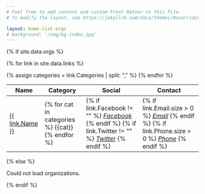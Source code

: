 ```yaml
---
# Feel free to add content and custom Front Matter to this file.
# To modify the layout, see https://jekyllrb.com/docs/themes/#overriding-theme-defaults

layout: home-list-orgs
# background: '/img/bg-index.jpg'
---
```

{% if site.data.orgs %}
<div class="row">
<div class="col-12">
<div class="data-table-wrapper">
<table id="org-list-table" class="table display table-striped">
  <thead>
    <tr>
      <th scope="col">Name</th>
      <th scope="col">Category</th>
      <th scope="col">Social</th>
      <th scope="col">Contact</th>
    </tr>
  </thead>
  <tbody>

{% for link in site.data.links %}
  <tr>
    <td><a href="{{link.Website}}" target="_blank">{{ link.Name }}</a></td>
    <!-- <td>{% for cat in org.category %}{{cat}}, {% endfor %}</td> -->
    {% assign categories = link.Categories | split: "," %}
    <td>{% for cat in categories %} <span class="badge rounded-pill bg-light text-dark">{{cat}}</span> {% endfor %}</td>
    <td>
     {% if link.Facebook != "" %}
      <a class="mr-2" href="{{link.Facebook}}" target="_blank"><i class="fab fa-facebook"><span class="sr-only">Facebook</span></i></a> 
     {% endif %}
     {% if link.Twitter != "" %}
      <a href="{{link.Twitter}}" target="_blank"><i class="fab fa-twitter"><span class="sr-only">Twitter</span></i></a>
     {% endif %}
    </td>
    <td>
     {% if link.Email.size > 0 %}
      <a class="mr-2" href="mailto:{{link.Email}}" target="_blank"><i class="fas fa-envelope"><span class="sr-only">Email</span></i></a> 
     {% endif %}
     {% if link.Phone.size > 0 %}
      <a href="tel:{{link.Phone}}" target="_blank"><i class="fas fa-phone-square-alt"><span class="sr-only">Phone</span></i></a>
     {% endif %}
    </td>
  </tr>
{% endfor %}
  </tbody>
</table>
</div>
</div>
{% else %}
<p> Could not load organizations. </p>
<!-- {% for org in site.data.orgs %}
  <tr>
    <td><a href="{{org.url}}" target="_blank">{{ org.name }}</a></td>
    <td>{% for cat in org.category %}{{cat}}, {% endfor %}</td>
    <td>{% for tag in org.tag %} {{tag}}, {% endfor %}</td>
    <td>
     {% if org.social.facebook != "" %}
      <a class="mr-2" href="{{org.social.facebook}}" target="_blank"><i class="fab fa-facebook"><span class="sr-only">Facebook</span></i></a> 
     {% endif %}
     {% if org.social.twitter != "" %}
      <a href="{{org.social.twitter}}" target="_blank"><i class="fab fa-twitter"><span class="sr-only">Twitter</span></i></a>
     {% endif %}
    </td>
  </tr>
{% endfor %} -->
{% endif %}


